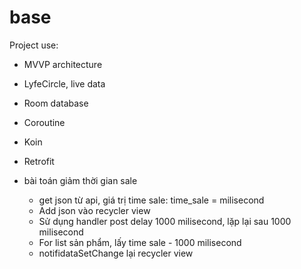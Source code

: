 # base
Project use:
  - MVVP architecture
  - LyfeCircle, live data
  - Room database
  - Coroutine
  - Koin
  - Retrofit

- bài toán giảm thời gian sale 
  + get json từ api, giá trị time sale: time_sale = milisecond
  + Add json vào recycler view 
  + Sử dụng handler post delay 1000 milisecond, lặp lại sau 1000 milisecond 
  + For list sản phẩm, lấy time sale - 1000 milisecond
  + notifidataSetChange lại recycler view 
